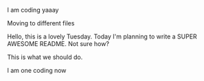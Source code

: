 I am coding yaaay


Moving to different files

Hello, this is a lovely Tuesday. Today I'm planning to write a SUPER AWESOME README. Not sure how? 

This is what we should do. 

I am one coding now
